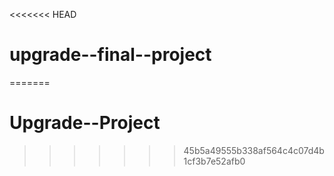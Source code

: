 <<<<<<< HEAD
# upgrade--final--project
=======
# Upgrade--Project
>>>>>>> 45b5a49555b338af564c4c07d4b1cf3b7e52afb0
